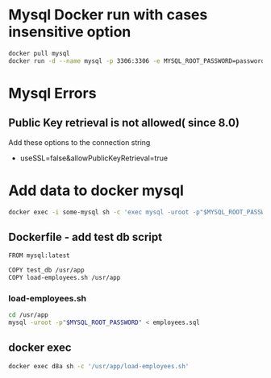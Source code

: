 # Mysql Docker run with cases insensitive option
```bash
docker pull mysql
docker run -d --name mysql -p 3306:3306 -e MYSQL_ROOT_PASSWORD=password -e TZ=Asia/Seoul mysql --character-set-server=utf8 --collation-server=utf8_general_ci --lower_case_table_names=1
```

# Mysql Errors
## Public Key retrieval is not allowed( since 8.0)
Add these options to the connection string
* useSSL=false&allowPublicKeyRetrieval=true

# Add data to docker mysql
```bash
docker exec -i some-mysql sh -c 'exec mysql -uroot -p"$MYSQL_ROOT_PASSWORD"' < /some/path/on/your/host/all-databases.sql
```
## Dockerfile - add test db script
```bash
FROM mysql:latest

COPY test_db /usr/app
COPY load-employees.sh /usr/app

```

### load-employees.sh
```bash
cd /usr/app
mysql -uroot -p"$MYSQL_ROOT_PASSWORD" < employees.sql
```

## docker exec
```bash
docker exec d8a sh -c '/usr/app/load-employees.sh'
```
